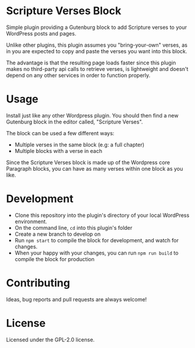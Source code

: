 # Scripture Verses Block

Simple plugin providing a Gutenburg block to add Scripture verses to your WordPress posts and pages.

Unlike other plugins, this plugin assumes you "bring-your-own" verses, as in you are expected to copy and paste the verses you want into this block. 

The advantage is that the resulting page loads faster since this plugin makes no third-party api calls to retrieve verses, is lightweight and doesn't depend on any other services in order to function properly.


# Usage

Install just like any other Wordpress plugin. You should then find a new Gutenburg block in the editor called, "Scripture Verses".

The block can be used a few different ways:

- Multiple verses in the same block (e.g: a full chapter)
- Multiple blocks with a verse in each

Since the Scripture Verses block is made up of the Wordpress core Paragraph blocks, you can have as many verses within one block as you like.


# Development

- Clone this repository into the plugin's directory of your local WordPress environment.
- On the command line, `cd` into this plugin's folder
- Create a new branch to develop on
- Run `npm start` to compile the block for development, and watch for changes.
- When your happy with your changes, you can run `npm run build` to compile the block for production


# Contributing

Ideas, bug reports and pull requests are always welcome!


# License 

Licensed under the GPL-2.0 license.
